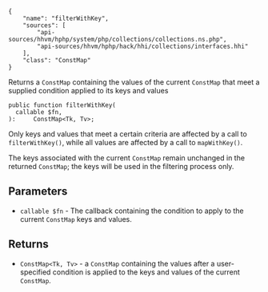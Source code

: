 ``` yamlmeta
{
    "name": "filterWithKey",
    "sources": [
        "api-sources/hhvm/hphp/system/php/collections/collections.ns.php",
        "api-sources/hhvm/hphp/hack/hhi/collections/interfaces.hhi"
    ],
    "class": "ConstMap"
}
```




Returns a ` ConstMap ` containing the values of the current `` ConstMap `` that
meet a supplied condition applied to its keys and values




``` Hack
public function filterWithKey(
  callable $fn,
):     ConstMap<Tk, Tv>;
```




Only keys and values that meet a certain criteria are affected by a call to
` filterWithKey() `, while all values are affected by a call to
`` mapWithKey() ``.




The keys associated with the current ` ConstMap ` remain unchanged in the
returned `` ConstMap ``; the keys will be used in the filtering process only.




## Parameters




+ ` callable $fn ` - The callback containing the condition to apply to the current
  `` ConstMap `` keys and values.




## Returns




* ` ConstMap<Tk, Tv> ` - a `` ConstMap `` containing the values after a user-specified
  condition is applied to the keys and values of the current
  ``` ConstMap ```.
<!-- HHAPIDOC -->
